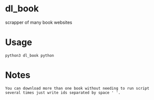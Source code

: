 # dl_book
scrapper of many book websites

# Usage

    python3 dl_book python
    
# Notes
    You can download more than one book without needing to run script several times just write ids separated by space ' '.
    
    
    
